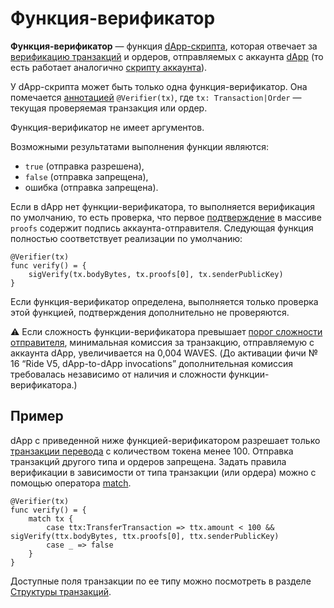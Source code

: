 # Функция-верификатор

**Функция-верификатор** — функция [dApp-скрипта](/ru/ride/script/script-types/dapp-script), которая отвечает за [верификацию транзакций](/ru/blockchain/transaction/transaction-validation) и ордеров, отправляемых с аккаунта [dApp](/ru/blockchain/account/dapp) (то есть работает аналогично [скрипту аккаунта](/ru/ride/script/script-types/account-script)).

У dApp-скрипта может быть только одна функция-верификатор. Она помечается [аннотацией](/ru/ride/functions/annotations) `@Verifier(tx)`, где `tx: Transaction|Order` — текущая проверяемая транзакция или ордер.

Функция-верификатор не имеет аргументов.

Возможными результатами выполнения функции являются:

- `true` (отправка разрешена),
- `false` (отправка запрещена),
- ошибка (отправка запрещена).

Если в dApp нет функции-верификатора, то выполняется верификация по умолчанию, то есть проверка, что первое [подтверждение](/ru/blockchain/transaction/transaction-proof) в массиве `proofs` содержит подпись аккаунта-отправителя. Следующая функция полностью соответствует реализации по умолчанию:

   ```ride
   @Verifier(tx)
   func verify() = {
       sigVerify(tx.bodyBytes, tx.proofs[0], tx.senderPublicKey)
   }
   ```

Если функция-верификатор определена, выполняется только проверка этой функцией, подтверждения дополнительно не проверяются.

:warning: Если сложность функции-верификатора превышает [порог сложности отправителя](/ru/ride/limits/), минимальная комиссия за транзакцию, отправляемую с аккаунта dApp, увеличивается на 0,004 WAVES. (До активации фичи № 16 “Ride V5, dApp-to-dApp invocations” дополнительная комиссия требовалась независимо от наличия и сложности функции-верификатора.)

## Пример

dApp с приведенной ниже функцией-верификатором разрешает только [транзакции перевода](/ru/blockchain/transaction-type/transfer-transaction) с количеством токена менее 100. Отправка транзакций другого типа и ордеров запрещена. Задать правила верификации в зависимости от типа транзакции (или ордера) можно с помощью оператора [match](/ru/ride/operators/match-case).

```ride
@Verifier(tx)
func verify() = {
    match tx {
        case ttx:TransferTransaction => ttx.amount < 100 && sigVerify(ttx.bodyBytes, ttx.proofs[0], ttx.senderPublicKey)
        case _ => false
    }
}
```

Доступные поля транзакции по ее типу можно посмотреть в разделе [Структуры транзакций](/ru/ride/structures/transaction-structures/).
